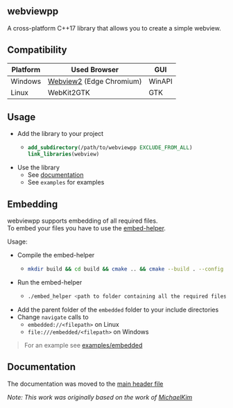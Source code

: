 ## webviewpp
A cross-platform C++17 library that allows you to create a simple webview.

## Compatibility
| Platform | Used Browser                                                                    | GUI    |
| -------- | ------------------------------------------------------------------------------- | ------ |
| Windows  | [Webview2](https://docs.microsoft.com/microsoft-edge/webview2/) (Edge Chromium) | WinAPI |
| Linux    | WebKit2GTK                                                                      | GTK    |

## Usage

- Add the library to your project
  - ```cmake
    add_subdirectory(/path/to/webviewpp EXCLUDE_FROM_ALL)
    link_libraries(webview)
    ```
- Use the library
  - See [documentation](#documentation)
  - See `examples` for examples

## Embedding
webviewpp supports embedding of all required files.  
To embed your files you have to use the [embed-helper](https://github.com/Soundux/webviewpp/tree/master/embed-helper).

Usage:
  - Compile the embed-helper
    - ```bash
      mkdir build && cd build && cmake .. && cmake --build . --config Release
      ```
  - Run the embed-helper
    - ```bash
      ./embed_helper <path to folder containing all the required files>
      ```
  - Add the parent folder of the `embedded` folder to your include directories
  - Change `navigate` calls to
    - `embedded://<filepath>` on Linux
    - `file:///embedded/<filepath>` on Windows

> For an example see [examples/embedded](https://github.com/Soundux/webviewpp/tree/master/examples/embedded)

## Documentation
The documentation was moved to the [main header file](https://github.com/Soundux/webviewpp/blob/master/src/webview/webview.hpp#L200)


<i>Note: This work was originally based on the work of [MichaelKim](https://github.com/MichaelKim/webview)</i>
